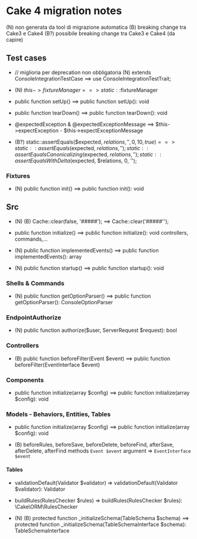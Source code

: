 # Cake 4 migration notes

(N) non generata da tool di migrazione automatica
(B) breaking change tra Cake3 e Cake4
(B?) possibile breaking change tra Cake3 e Cake4 (da capire)

## Test cases

* // miglioria per deprecation non obbligatoria (N) extends ConsoleIntegrationTestCase  ==>  use ConsoleIntegrationTestTrait;

* (N) $this->fixtureManager ==>  static::$fixtureManager

* public function setUp() ==> public function setUp(): void

* public function tearDown() ==> public function tearDown(): void

* @expectedException &  @expectedExceptionMessage ==> $this->expectException - $this->expectExceptionMessage

* (B?) static::assertEquals($expected, $relations, '', 0, 10, true) ==>
    static::assertEquals($expected, $relations, '');
    static::assertEqualsCanonicalizing($expected, $relations, '');
    static::assertEqualsWithDelta($expected, $relations, 0, '');

### Fixtures

* (N) public function init() ==> public function init(): void

## Src

* (N) (B) Cache::clear(false, '#####'); ==>  Cache::clear('#####'');

* public function initialize() ==> public function initialize(): void
    controllers, commands,...

* (N) public function implementedEvents() ==> public function implementedEvents(): array

* (N) public function startup() ==> public function startup(): void

### Shells & Commands

* (N) public function getOptionParser() ==> public function getOptionParser(): ConsoleOptionParser

### EndpointAuthorize

* (N) public function authorize($user, ServerRequest $request): bool

### Controllers

* (B) public function beforeFilter(Event $event) ==> public function beforeFilter(EventInterface $event)

### Components

* public function initialize(array $config) ==> public function initialize(array $config): void

### Models - Behaviors, Entities, Tables

* public function initialize(array $config) ==> public function initialize(array $config): void

* (B) beforeRules, beforeSave, beforeDelete, beforeFind, afterSave, afterDelete, afterFind methods `Event $event` argument => `EventInterface $event`

#### Tables

* validationDefault(Validator $validator) => validationDefault(Validator $validator): Validator

* buildRules(RulesChecker $rules) => buildRules(RulesChecker $rules): \Cake\ORM\RulesChecker

* (N) (B) protected function _initializeSchema(TableSchema $schema) ==> protected function _initializeSchema(TableSchemaInterface $schema): TableSchemaInterface
